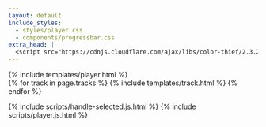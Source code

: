 ```yaml
---
layout: default
include_styles:
  - styles/player.css
  - components/progressbar.css
extra_head: |
  <script src="https://cdnjs.cloudflare.com/ajax/libs/color-thief/2.3.2/color-thief.umd.js"></script>
---
```


<main class="min-w-96 min-h-screen sm:max-w-sm mt-12 sm:mx-auto mb-6">
  {% include templates/player.html %}
  <nav>
    {% for track in page.tracks %}
      {% include templates/track.html %}
    {% endfor %}
  </nav>
</main>

<script src="/assets/js/player/index.js" type="module"></script>
<script src="/assets/js/progressbar/index.js" type="module"></script>

{% include scripts/handle-selected.js.html %}
{% include scripts/player.js.html %}
